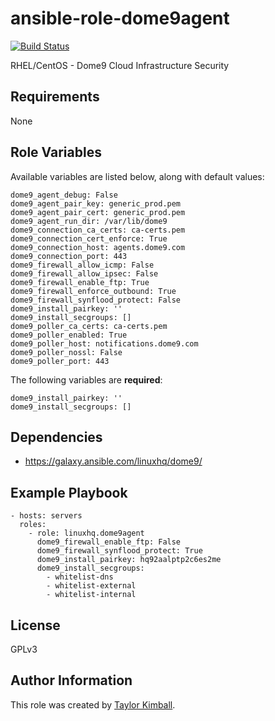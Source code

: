 # ansible-role-dome9agent

[![Build Status](https://travis-ci.org/linuxhq/ansible-role-dome9agent.svg?branch=master)](https://travis-ci.org/linuxhq/ansible-role-dome9agent)

RHEL/CentOS - Dome9 Cloud Infrastructure Security

## Requirements

None

## Role Variables

Available variables are listed below, along with default values:

    dome9_agent_debug: False
    dome9_agent_pair_key: generic_prod.pem
    dome9_agent_pair_cert: generic_prod.pem
    dome9_agent_run_dir: /var/lib/dome9
    dome9_connection_ca_certs: ca-certs.pem
    dome9_connection_cert_enforce: True
    dome9_connection_host: agents.dome9.com
    dome9_connection_port: 443
    dome9_firewall_allow_icmp: False
    dome9_firewall_allow_ipsec: False
    dome9_firewall_enable_ftp: True
    dome9_firewall_enforce_outbound: True
    dome9_firewall_synflood_protect: False
    dome9_install_pairkey: ''
    dome9_install_secgroups: []
    dome9_poller_ca_certs: ca-certs.pem
    dome9_poller_enabled: True
    dome9_poller_host: notifications.dome9.com
    dome9_poller_nossl: False
    dome9_poller_port: 443

The following variables are __**required**__:

    dome9_install_pairkey: ''
    dome9_install_secgroups: []

## Dependencies

 * https://galaxy.ansible.com/linuxhq/dome9/

## Example Playbook

    - hosts: servers
      roles:
        - role: linuxhq.dome9agent
          dome9_firewall_enable_ftp: False
          dome9_firewall_synflood_protect: True
          dome9_install_pairkey: hq92aalptp2c6es2me
          dome9_install_secgroups:
            - whitelist-dns
            - whitelist-external
            - whitelist-internal

## License

GPLv3

## Author Information

This role was created by [Taylor Kimball](http://www.linuxhq.org).

